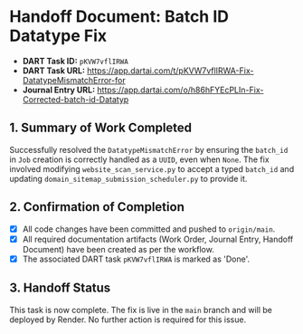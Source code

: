 # Handoff Document: Batch ID Datatype Fix

- **DART Task ID:** `pKVW7vflIRWA`
- **DART Task URL:** https://app.dartai.com/t/pKVW7vflIRWA-Fix-DatatypeMismatchError-for
- **Journal Entry URL:** https://app.dartai.com/o/h86hFYEcPLIn-Fix-Corrected-batch-id-Datatyp

## 1. Summary of Work Completed

Successfully resolved the `DatatypeMismatchError` by ensuring the `batch_id` in `Job` creation is correctly handled as a `UUID`, even when `None`. The fix involved modifying `website_scan_service.py` to accept a typed `batch_id` and updating `domain_sitemap_submission_scheduler.py` to provide it.

## 2. Confirmation of Completion

- [x] All code changes have been committed and pushed to `origin/main`.
- [x] All required documentation artifacts (Work Order, Journal Entry, Handoff Document) have been created as per the workflow.
- [x] The associated DART task `pKVW7vflIRWA` is marked as 'Done'.

## 3. Handoff Status

This task is now complete. The fix is live in the `main` branch and will be deployed by Render. No further action is required for this issue.
